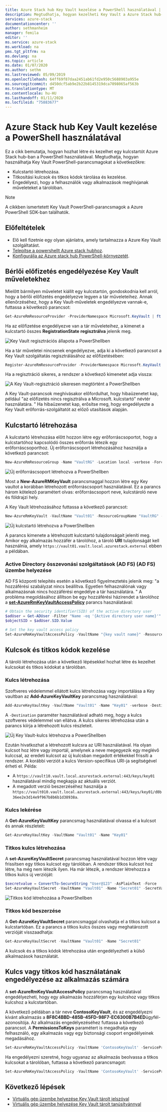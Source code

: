 ```yaml
---
title: Azure Stack hub Key Vault kezelése a PowerShell használatával | Microsoft Docs
description: Megtudhatja, hogyan kezelheti Key Vault a Azure Stack hub-ban a PowerShell használatával.
services: azure-stack
documentationcenter: ''
author: sethmanheim
manager: femila
editor: ''
ms.service: azure-stack
ms.workload: na
pms.tgt_pltfrm: na
ms.devlang: na
ms.topic: article
ms.date: 01/07/2020
ms.author: sethm
ms.lastreviewed: 05/09/2019
ms.openlocfilehash: 64ff69f87daa2451ab61fd2e950c5688903a955e
ms.sourcegitcommit: d450dcf5ab9e2b22b8145319dca7098065af563b
ms.translationtype: MT
ms.contentlocale: hu-HU
ms.lasthandoff: 01/11/2020
ms.locfileid: "75883677"
---
```

# <a name="manage-key-vault-in-azure-stack-hub-using-powershell"></a>Azure Stack hub Key Vault kezelése a PowerShell használatával

Ez a cikk bemutatja, hogyan hozhat létre és kezelhet egy kulcstartót Azure Stack hub-ban a PowerShell használatával. Megtudhatja, hogyan használhatja Key Vault PowerShell-parancsmagokat a következőkre:

* Kulcstartó létrehozása.
* Titkosítási kulcsok és titkos kódok tárolása és kezelése.
* Engedélyezi, hogy a felhasználók vagy alkalmazások meghívjanak műveleteket a tárolóban.

>[!NOTE]
>A cikkben ismertetett Key Vault PowerShell-parancsmagok a Azure PowerShell SDK-ban találhatók.

## <a name="prerequisites"></a>Előfeltételek

* Elő kell fizetnie egy olyan ajánlatra, amely tartalmazza a Azure Key Vault szolgáltatást.
* [Telepítse a powershellt Azure stack hubhoz](../operator/azure-stack-powershell-install.md).
* [Konfigurálja az Azure stack hub PowerShell-környezetét](azure-stack-powershell-configure-user.md).

## <a name="enable-your-tenant-subscription-for-key-vault-operations"></a>Bérlői előfizetés engedélyezése Key Vault műveletekhez

Mielőtt bármilyen műveletet kiállít egy kulcstartón, gondoskodnia kell arról, hogy a bérlői előfizetés engedélyezve legyen a tár műveleteihez. Annak ellenőrzéséhez, hogy a Key Vault-műveletek engedélyezve vannak-e, futtassa a következő parancsot:

```powershell  
Get-AzureRmResourceProvider -ProviderNamespace Microsoft.KeyVault | ft -Autosize
```

Ha az előfizetése engedélyezve van a tár műveleteihez, a kimenet a kulcstartó összes **RegistrationState** **regisztrálva** jelenik meg.

![Key Vault regisztrációs állapota a PowerShellben](media/azure-stack-key-vault-manage-powershell/image1.png)

Ha a tár műveletei nincsenek engedélyezve, adja ki a következő parancsot a Key Vault szolgáltatás regisztrálásához az előfizetésében:

```powershell
Register-AzureRmResourceProvider -ProviderNamespace Microsoft.KeyVault
```

Ha a regisztráció sikeres, a rendszer a következő kimenetet adja vissza:

![A Key Vault-regisztráció sikeresen megtörtént a PowerShellben](media/azure-stack-key-vault-manage-powershell/image2.png)

A Key Vault-parancsok meghívásakor előfordulhat, hogy hibaüzenetet kap, például "az előfizetés nincs regisztrálva a Microsoft. kulcstartó" névtér használatára. " Ha hibaüzenetet kap, erősítse meg, hogy engedélyezte a Key Vault erőforrás-szolgáltatót az előző utasítások alapján.

## <a name="create-a-key-vault"></a>Kulcstartó létrehozása

A kulcstartó létrehozása előtt hozzon létre egy erőforráscsoportot, hogy a kulcstartóhoz kapcsolódó összes erőforrás létezik egy erőforráscsoporthoz. Új erőforráscsoport létrehozásához használja a következő parancsot:

```powershell
New-AzureRmResourceGroup -Name "VaultRG" -Location local -verbose -Force
```

![Új erőforráscsoport létrehozva a PowerShellben](media/azure-stack-key-vault-manage-powershell/image3.png)

Most a **New-AzureRMKeyVault** parancsmaggal hozzon létre egy Key vaultot a korábban létrehozott erőforráscsoport használatával. Ez a parancs három kötelező paramétert olvas: erőforráscsoport neve, kulcstároló neve és földrajzi hely.

A Key Vault létrehozásához futtassa a következő parancsot:

```powershell
New-AzureRmKeyVault -VaultName "Vault01" -ResourceGroupName "VaultRG" -Location local -verbose
```

![Új kulcstartó létrehozva a PowerShellben](media/azure-stack-key-vault-manage-powershell/image4.png)

A parancs kimenete a létrehozott kulcstartó tulajdonságait jeleníti meg. Amikor egy alkalmazás hozzáfér a tárolóhoz, a tároló **URI** tulajdonságát kell használnia, amely `https://vault01.vault.local.azurestack.external` ebben a példában.

### <a name="active-directory-federation-services-ad-fs-deployment"></a>Active Directory összevonási szolgáltatások (AD FS) (AD FS) üzembe helyezése

AD FS központi telepítés esetén a következő figyelmeztetés jelenik meg: "a hozzáférési szabályzat nincs beállítva. Egyetlen felhasználónak vagy alkalmazásnak nincs hozzáférési engedélye a tár használatára. " A probléma megoldásához állítson be egy hozzáférési házirendet a tárolóhoz a [**set-AzureRmKeyVaultAccessPolicy**](#authorize-an-app-to-use-a-key-or-secret) parancs használatával:

```powershell
# Obtain the security identifier(SID) of the active directory user
$adUser = Get-ADUser -Filter "Name -eq '{Active directory user name}'"
$objectSID = $adUser.SID.Value

# Set the key vault access policy
Set-AzureRmKeyVaultAccessPolicy -VaultName "{key vault name}" -ResourceGroupName "{resource group name}" -ObjectId "{object SID}" -PermissionsToKeys {permissionsToKeys} -PermissionsToSecrets {permissionsToSecrets} -BypassObjectIdValidation
```

## <a name="manage-keys-and-secrets"></a>Kulcsok és titkos kódok kezelése

A tároló létrehozása után a következő lépésekkel hozhat létre és kezelhet kulcsokat és titkos kódokat a tárolóban.

### <a name="create-a-key"></a>Kulcs létrehozása

Szoftveres védelemmel ellátott kulcs létrehozása vagy importálása a Key vaultban az **Add-AzureKeyVaultKey** parancsmag használatával:

```powershell
Add-AzureKeyVaultKey -VaultName "Vault01" -Name "Key01" -verbose -Destination Software
```

A `-Destination` paraméter használatával adható meg, hogy a kulcs szoftveres védelemmel van ellátva. A kulcs sikeres létrehozása után a parancs kiírja a létrehozott kulcs részleteit.

![Új Key Vault-kulcs létrehozva a PowerShellben](media/azure-stack-key-vault-manage-powershell/image5.png)

Ezután hivatkozhat a létrehozott kulcsra az URI használatával. Ha olyan kulcsot hoz létre vagy importál, amelynek a neve megegyezik egy meglévő kulccsal, az eredeti kulcsot az új kulcsban megadott értékekkel frissíti a rendszer. A korábbi verziót a kulcs Version-specifikus URI-ja segítségével érheti el. Példa:

* A `https://vault10.vault.local.azurestack.external:443/keys/key01` használatával mindig megkapja az aktuális verziót.
* A megadott verzió beszerzéséhez használja a `https://vault010.vault.local.azurestack.external:443/keys/key01/d0b36ee2e3d14e9f967b8b6b1d38938a`.

### <a name="get-a-key"></a>Kulcs lekérése

A **Get-AzureKeyVaultKey** parancsmag használatával olvassa el a kulcsot és annak részleteit:

```powershell
Get-AzureKeyVaultKey -VaultName "Vault01" -Name "Key01"
```

### <a name="create-a-secret"></a>Titkos kulcs létrehozása

A **set-AzureKeyVaultSecret** parancsmag használatával hozzon létre vagy frissítsen egy titkos kulcsot egy tárolóban. A rendszer titkos kulcsot hoz létre, ha még nem létezik ilyen. Ha már létezik, a rendszer létrehozza a titkos kulcs új verzióját:

```powershell
$secretvalue = ConvertTo-SecureString "User@123" -AsPlainText -Force
Set-AzureKeyVaultSecret -VaultName "Vault01" -Name "Secret01" -SecretValue $secretvalue
```

![Titkos kód létrehozása a PowerShellben](media/azure-stack-key-vault-manage-powershell/image6.png)

### <a name="get-a-secret"></a>Titkos kód beszerzése

A **Get-AzureKeyVaultSecret** parancsmaggal olvashatja el a titkos kulcsot a kulcstartóban. Ez a parancs a titkos kulcs összes vagy meghatározott verzióját visszaadhatja:

```powershell
Get-AzureKeyVaultSecret -VaultName "Vault01" -Name "Secret01"
```

A kulcsok és a titkos kódok létrehozása után engedélyezheti a külső alkalmazások használatát.

## <a name="authorize-an-app-to-use-a-key-or-secret"></a>Kulcs vagy titkos kód használatának engedélyezése az alkalmazás számára

A **set-AzureRmKeyVaultAccessPolicy** parancsmag használatával engedélyezheti, hogy egy alkalmazás hozzáférjen egy kulcshoz vagy titkos kulcshoz a kulcstartóban.

A következő példában a tár neve **ContosoKeyVault**, és az engedélyezni kívánt alkalmazás a **8F8C4BBD-485B-45FD-98F7-EC6300B7B4ED**ügyfél-azonosítója. Az alkalmazás engedélyezéséhez futtassa a következő parancsot. A **PermissionsToKeys** paramétert is megadhatja egy felhasználó, egy alkalmazás vagy egy biztonsági csoport engedélyeinek megadásához.

```powershell
Set-AzureRmKeyVaultAccessPolicy -VaultName 'ContosoKeyVault' -ServicePrincipalName 8f8c4bbd-485b-45fd-98f7-ec6300b7b4ed -PermissionsToKeys decrypt,sign
```

Ha engedélyezni szeretné, hogy ugyanaz az alkalmazás beolvassa a titkos kulcsokat a tárolóban, futtassa a következő parancsmagot:

```powershell
Set-AzureRmKeyVaultAccessPolicy -VaultName 'ContosoKeyVault' -ServicePrincipalName 8f8c4bbd-485b-45fd-98f7-ec6300 -PermissionsToKeys Get
```

## <a name="next-steps"></a>Következő lépések

* [Virtuális gép üzembe helyezése Key Vault tárolt jelszóval](azure-stack-key-vault-deploy-vm-with-secret.md)
* [Virtuális gép üzembe helyezése Key Vault tárolt tanúsítvánnyal](azure-stack-key-vault-push-secret-into-vm.md)

